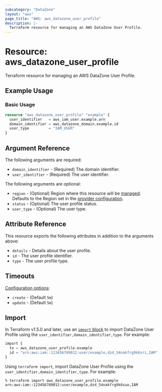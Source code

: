 ```yaml
---
subcategory: "DataZone"
layout: "aws"
page_title: "AWS: aws_datazone_user_profile"
description: |-
  Terraform resource for managing an AWS DataZone User Profile.
---
```


# Resource: aws_datazone_user_profile

Terraform resource for managing an AWS DataZone User Profile.

## Example Usage

### Basic Usage

```terraform
resource "aws_datazone_user_profile" "example" {
  user_identifier   = aws_iam_user.example.arn
  domain_identifier = aws_datazone_domain.example.id
  user_type         = "IAM_USER"
}
```

## Argument Reference

The following arguments are required:

* `domain_identifier` - (Required) The domain identifier.
* `user_identifier` - (Required) The user identifier.

The following arguments are optional:

* `region` - (Optional) Region where this resource will be [managed](https://docs.aws.amazon.com/general/latest/gr/rande.html#regional-endpoints). Defaults to the Region set in the [provider configuration](https://registry.terraform.io/providers/hashicorp/aws/latest/docs#aws-configuration-reference).
* `status` - (Optional) The user profile status.
* `user_type` - (Optional) The user type.

## Attribute Reference

This resource exports the following attributes in addition to the arguments above:

* `details` - Details about the user profile.
* `id` - The user profile identifier.
* `type` - The user profile type.

## Timeouts

[Configuration options](https://developer.hashicorp.com/terraform/language/resources/syntax#operation-timeouts):

* `create` - (Default `5m`)
* `update` - (Default `5m`)

## Import

In Terraform v1.5.0 and later, use an [`import` block](https://developer.hashicorp.com/terraform/language/import) to import DataZone User Profile using the `user_identifier,domain_identifier,type`. For example:

```terraform
import {
  to = aws_datazone_user_profile.example
  id = "arn:aws:iam::123456789012:user/example,dzd_54nakfrg9k6sri,IAM"
}
```

Using `terraform import`, import DataZone User Profile using the `user_identifier,domain_identifier,type`. For example:

```console
% terraform import aws_datazone_user_profile.example arn:aws:iam::123456789012:user/example,dzd_54nakfrg9k6suo,IAM
```
